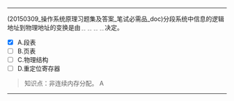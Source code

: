 ---
(20150309_操作系统原理习题集及答案_笔试必需品_doc)分段系统中信息的逻辑地址到物理地址的变换是由﹎﹎﹎﹎决定。
- [x] A.段表 
- [ ] B.页表 
- [ ] C.物理结构 
- [ ] D.重定位寄存器

> 知识点：非连续内存分配。
> A

---